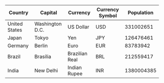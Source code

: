 | **Country** | **Capital** | **Currency** | **Currency Symbol** | **Population** |
| ----------- | ----------- | ------------ | ------------------- | -------------- |
| United States | Washington D.C. | US Dollar | USD | 331002651 |
| Japan | Tokyo | Yen | JPY | 126476461 |
| Germany | Berlin | Euro | EUR | 83783942 |
| Brazil | Brasília | Brazilian Real | BRL | 212559417 |
| India | New Delhi | Indian Rupee | INR | 1380004385 |